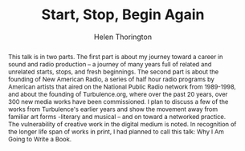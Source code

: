 --- 
  title: "Start, Stop, Begin Again" 
  abstract: "This talk is in two parts. The first part is about my journey toward a career in sound and radio production – a journey of many years full of related and unrelated starts, stops, and fresh beginnings. The second part is about the founding of New American Radio, a series of half hour radio programs by American artists that aired on the National Public Radio network from 1989-1998, and about the founding of Turbulence.org, where over the past 20 years, over 300 new media works have been commissioned. I plan to discuss a few of the works from Turbulence's earlier years and show the movement away from familiar art forms -literary and musical – and on toward a networked practice. The vulnerability of creative work in the digital medium is noted. In recognition of the longer life span of works in print, I had planned to call this talk: Why I Am Going to Write a Book." 
  address: "Atlanta, Georgia" 
  author: "Helen Thorington" 
  booktitle: "Proceedings of the International Web Audio Conference" 
  editor: "Jason Freeman, Alexander Lerch, Matthew Paradis" 
  month: "Proceedings of the International Web Audio Conference"
  pages: "2016" 
  publisher: "Georgia Tech" 
  series: "WAC '16"
  type: "Keynote"  
  year: "2016" 
  id: "2016_EA_KN1" 
  tags: year2016 
  pdflink: /_data/papers/pdf/2016/2016_KN1.pdf
  ISSN: 2663-5844
---